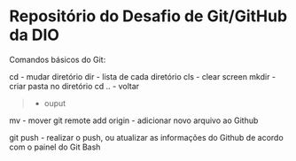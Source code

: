 # Repositório do Desafio de Git/GitHub da DIO

Comandos básicos do Git:

cd - mudar diretório
dir - lista de cada diretório
cls - clear screen
mkdir - criar pasta no diretório
cd .. - voltar
> - ouput

mv - mover
git remote add origin - adicionar novo arquivo ao Github

git push - realizar o push, ou atualizar as informações do Github de acordo com o painel do Git Bash

